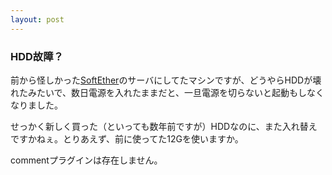 ```yaml
---
layout: post
---
```

<h3>HDD故障？</h3>
<p>前から怪しかった<a href="http://www.softether.com/jp/">SoftEther</a>のサーバにしてたマシンですが、どうやらHDDが壊れたみたいで、数日電源を入れたままだと、一旦電源を切らないと起動もしなくなりました。</p>
<p>せっかく新しく買った（といっても数年前ですが）HDDなのに、また入れ替えですかねぇ。とりあえず、前に使ってた12Gを使いますか。</p>
<p><span class="error">commentプラグインは存在しません。</span> </p>
